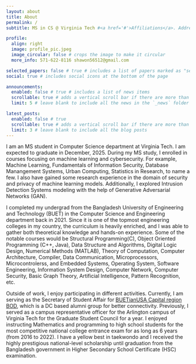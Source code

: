 ```yaml
---
layout: about
title: About
permalink: /
subtitle: MS in CS @ Virginia Tech #<a href='#'>Affiliations</a>. Address. Contacts. Motto. Etc.

profile:
  align: right
  image: profile_pic.jpeg
  image_circular: false # crops the image to make it circular
  more_info: 571-622-8116 shawon56512@gmail.com

selected_papers: false # true # includes a list of papers marked as "selected={true}"
social: true # includes social icons at the bottom of the page

announcements:
  enabled: false # true # includes a list of news items
  scrollable: true # adds a vertical scroll bar if there are more than 3 news items
  limit: 5 # leave blank to include all the news in the `_news` folder

latest_posts:
  enabled: false # true
  scrollable: true # adds a vertical scroll bar if there are more than 3 new posts items
  limit: 3 # leave blank to include all the blog posts
---
```


I am an MS student in Computer Science department at Virginia Tech. I am expected to graduate in December, 2025. During my MS study, I enrolled in courses focusing on machine learning and cybersecurity. For example, Machine Learning, Fundamentals of Information Security, Database Manangement Systems, Urban Computing, Statistics in Research, to name a few. I also have gained some research experience in the domain of security and privacy of machine learning models. Additionally, I explored Intrusion Detection Systems modeling with the help of Generative Adversarial Networks (GAN).

I completed my undergrad from the Bangladesh University of Engineering and Technology (BUET) in the Computer Science and Engineering department back in 2021. Since it is one of the topmost engineering colleges in my country, the curriculum is heavily enriched, and I was able to gather both theoretical knowledge and hands-on experience. Some of the notable courses would be Structural Programming(C), Object Oriented Programming (C++, Java), Data Structure and Algorithms, Digital Logic Design, Numerical Methods (MATLAB), Theory of Computation, Computer Architecture, Compiler, Data Communication, Microprocessors, Microcontrolerss, and Embedded Systems, Operating System, Software Engineering, Information System Design, Computer Network, Computer Security, Basic Graph Theory, Artificial Intelligence, Pattern Recognition, etc.

Outside of work, I enjoy participating in different activities. Currently, I am serving as the Secretary of Student Affair for [BUETianUSA Capital region BOD](https://www.buetianusa.org/), which is a DC based alumni group for better connectivity. Previously, I served as a campus representative officer for the Arlington campus of Virginia Tech for the Graduate Student Council for a year. I enjoyed instructing Mathematics and programming to high school students for the most competitive national college entrance exam for as long as 6 years (from 2016 to 2022). I have a yellow best in taekwondo and I received the highly prestigious national-level scholarship until graduation from the Bangladesh government in Higher Secondary School Certificate (HSC) examination.
